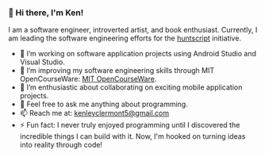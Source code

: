 ### 👋 Hi there, I'm Ken!

I am a software engineer, introverted artist, and book enthusiast. Currently, I am leading the software engineering efforts for the [huntscript](https://github.com/huntscript/) initiative.

- 🔭 I’m working on software application projects using Android Studio and Visual Studio.
- 🌱 I’m improving my software engineering skills through MIT OpenCourseWare: [MIT OpenCourseWare](https://ocw.mit.edu/).
- 👯 I’m enthusiastic about collaborating on exciting mobile application projects.
- 💬 Feel free to ask me anything about programming.
- 📫 Reach me at: [kenleyclermont5@gmail.com](mailto:kenleyclermont5@gmail.com)
- ⚡ Fun fact: I never truly enjoyed programming until I discovered the incredible things I can build with it. Now, I'm hooked on turning ideas into reality through code!

<!--
**kenleyclermont/kenleyclermont** is a ✨ _special_ ✨ repository because its `README.md` (this file) appears on your GitHub profile.

- ✨ [huntscript](https://github.com/huntscript/)
- 😄 Pronouns: ...
- ⚡ Fun fact: ...

Portfolio

# Hi there, I am Ken! 👋  
Welcome to My Page! 🌟  

I am a software engineer, introverted artist, and book enthusiast, currently leading the software engineering efforts for the [HuntScript](https://github.com/huntscript/) initiative. My focus lies in...

## 🎓 Education  
- **Computer Science**  
  - [Université Espoir Calvary Chapel](https://uespoir.edu.ht/), Haiti
  - **Relevant Courses:** Data Structures, Algorithms, Artificial Intelligence 
- **Comouter Software Engineering**
  - [MIT OpenCourseWare](https://ocw.mit.edu/)
  - **Relevant Courses:** 

## 💼 Internship and Work Experience  

**The Thorium Network** — *Software Engineer* ⚛️  
- Developed blockchain-based solutions for contractor management and resource tracking, focusing on optimizing nuclear energy sector processes.
- Built a user-friendly interface integrating blockchain for secure, decentralized data management.
- Worked closely with international teams to ensure high-level security and reliability in system architecture.
- **Tech Stack:** Python, Solidity, React, SQL  
- **Skills:** Blockchain Development, GUI Design, Decentralized Application (DApp) Architecture, Data Security

**HuntScript** — *Co-Founder & Content Administrator* 🔍  
- Managed a team for delivering remote technology solutions, creating a strong foundation in content administration and project coordination.
- Conducted market research and developed strategic content for technical blogs and client websites.
- **Skills:** Project Management, Content Strategy, Market Research  

**Assistant Professor** — *Mathematics & Algebra* 📐  
- Assisted in teaching classes at Université Espoir Calvary Chapel, reinforcing student comprehension through interactive learning techniques.
- Conducted study sessions and supported students in mastering concepts.

## 🌟 Leadership Experience  


## 💻 Technical Skills  
- **Languages:** Python, JavaScript, Solidity, SQL, Java, Perl, C++, C#, Assembly
- **Frameworks and Tools:** React, Angular, Vue.js, React Native, Flutter, Hardhat, Docker, Terraform
- **Libraries:** Pandas, NumPy, Matplotlib  
- **Data Management:** SQL, Data Preprocessing, ETL Processes  
- **Blockchain & Web3:** Smart Contracts, DApp Development, Decentralized Storage  
- **Libraries:** Pandas, NumPy, Matplotlib  
- **Cloud & Infrastructure:** AWS, IPFS, Terraform  

## 📜 Courses & Training  
- **Web Development** by Trinity Education
- **Mobile App Development** by CodePath  
- **Digital Marketing** by Digital Skills for Africa
- **Blockchain Development** by
- **Cybersecurity** by Codepath
Feel free to connect and...

-->